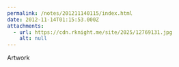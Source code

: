 ```yaml
---
permalink: /notes/201211140115/index.html
date: 2012-11-14T01:15:53.000Z
attachments:
  - url: https://cdn.rknight.me/site/2025/12769131.jpg
    alt: null
---
```


Artwork
